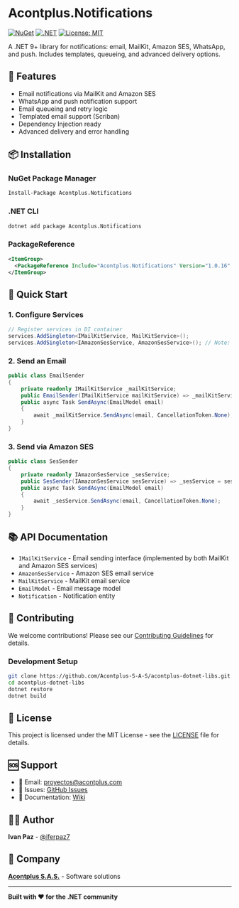 # Acontplus.Notifications

[![NuGet](https://img.shields.io/nuget/v/Acontplus.Notifications.svg)](https://www.nuget.org/packages/Acontplus.Notifications)
[![.NET](https://img.shields.io/badge/.NET-9.0-blue.svg)](https://dotnet.microsoft.com/download/dotnet/9.0)
[![License: MIT](https://img.shields.io/badge/License-MIT-yellow.svg)](https://opensource.org/licenses/MIT)

A .NET 9+ library for notifications: email, MailKit, Amazon SES, WhatsApp, and push. Includes templates, queueing, and advanced delivery options.

## 🚀 Features

- Email notifications via MailKit and Amazon SES
- WhatsApp and push notification support
- Email queueing and retry logic
- Templated email support (Scriban)
- Dependency Injection ready
- Advanced delivery and error handling

## 📦 Installation

### NuGet Package Manager
```bash
Install-Package Acontplus.Notifications
```

### .NET CLI
```bash
dotnet add package Acontplus.Notifications
```

### PackageReference
```xml
<ItemGroup>
  <PackageReference Include="Acontplus.Notifications" Version="1.0.16" />
</ItemGroup>
```

## 🎯 Quick Start

### 1. Configure Services
```csharp
// Register services in DI container
services.AddSingleton<IMailKitService, MailKitService>();
services.AddSingleton<IAmazonSesService, AmazonSesService>(); // Note: AmazonSesService implements IMailKitService
```

### 2. Send an Email
```csharp
public class EmailSender
{
    private readonly IMailKitService _mailKitService;
    public EmailSender(IMailKitService mailKitService) => _mailKitService = mailKitService;
    public async Task SendAsync(EmailModel email)
    {
        await _mailKitService.SendAsync(email, CancellationToken.None);
    }
}
```

### 3. Send via Amazon SES
```csharp
public class SesSender
{
    private readonly IAmazonSesService _sesService;
    public SesSender(IAmazonSesService sesService) => _sesService = sesService;
    public async Task SendAsync(EmailModel email)
    {
        await _sesService.SendAsync(email, CancellationToken.None);
    }
}
```

## 📚 API Documentation

- `IMailKitService` - Email sending interface (implemented by both MailKit and Amazon SES services)
- `AmazonSesService` - Amazon SES email service
- `MailKitService` - MailKit email service
- `EmailModel` - Email message model
- `Notification` - Notification entity

## 🤝 Contributing

We welcome contributions! Please see our [Contributing Guidelines](CONTRIBUTING.md) for details.

### Development Setup
```bash
git clone https://github.com/Acontplus-S-A-S/acontplus-dotnet-libs.git
cd acontplus-dotnet-libs
dotnet restore
dotnet build
```

## 📄 License

This project is licensed under the MIT License - see the [LICENSE](LICENSE) file for details.

## 🆘 Support

- 📧 Email: proyectos@acontplus.com
- 🐛 Issues: [GitHub Issues](https://github.com/Acontplus-S-A-S/acontplus-dotnet-libs/issues)
- 📖 Documentation: [Wiki](https://github.com/Acontplus-S-A-S/acontplus-dotnet-libs/wiki)

## 👨‍💻 Author

**Ivan Paz** - [@iferpaz7](https://linktr.ee/iferpaz7)

## 🏢 Company

**[Acontplus S.A.S.](https://acontplus.com.ec)** - Software solutions

---

**Built with ❤️ for the .NET community**
